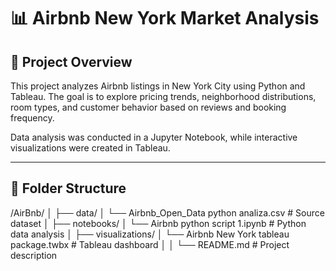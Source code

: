 # 📊 Airbnb New York Market Analysis

## 📌 Project Overview
This project analyzes Airbnb listings in New York City using Python and Tableau. The goal is to explore pricing trends, neighborhood distributions, room types, and customer behavior based on reviews and booking frequency.

Data analysis was conducted in a Jupyter Notebook, while interactive visualizations were created in Tableau.

---

## 📁 Folder Structure

/AirBnb/
│
├── data/
│ └── Airbnb_Open_Data python analiza.csv # Source dataset
│
├── notebooks/
│ └── Airbnb python script 1.ipynb # Python data analysis
│
├── visualizations/
│ └── Airbnb New York tableau package.twbx # Tableau dashboard
│
│
└── README.md # Project description



